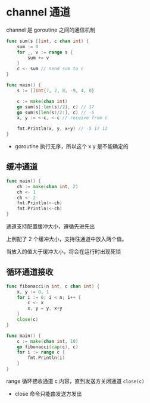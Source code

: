 # channel 通道

channel 是 goroutine 之间的通信机制

```go
func sum(s []int, c chan int) {
	sum := 0
	for _, v := range s {
		sum += v
	}
	c <- sum // send sum to c
}

func main() {
	s := []int{7, 2, 8, -9, 4, 0}

	c := make(chan int)
	go sum(s[:len(s)/2], c) // 17
	go sum(s[len(s)/2:], c) // -5
	x, y := <-c, <-c // receive from c

	fmt.Println(x, y, x+y) // -5 17 12
}
```

- goroutine 执行无序，所以这个 x y 是不能确定的

## 缓冲通道

```go
func main() {
	ch := make(chan int, 2)
	ch <- 1
	ch <- 2
	fmt.Println(<-ch)
	fmt.Println(<-ch)
}
```

通道支持配置缓冲大小，遵循先进先出

上例配了 2 个缓冲大小，支持往通道中放入两个值。

当放入的值大于缓冲大小，将会在运行时出现死锁

## 循环通道接收

```go
func fibonacci(n int, c chan int) {
	x, y := 0, 1
	for i := 0; i < n; i++ {
		c <- x
		x, y = y, x+y
	}
	close(c)
}

func main() {
	c := make(chan int, 10)
	go fibonacci(cap(c), c)
	for i := range c {
		fmt.Println(i)
	}
}
```

range 循环接收通道 c 内容，直到发送方关闭通道 `close(c)`

- close 命令只能由发送方发出

